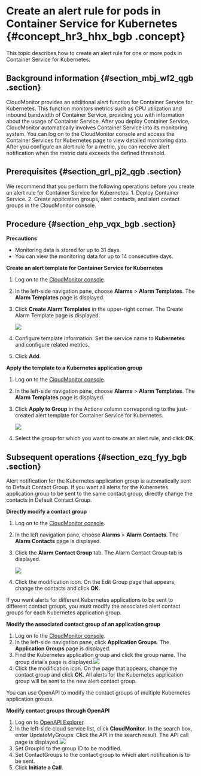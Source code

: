 # Create an alert rule for pods in Container Service for Kubernetes {#concept_hr3_hhx_bgb .concept}

This topic describes how to create an alert rule for one or more pods in Container Service for Kubernetes.

## Background information {#section_mbj_wf2_qgb .section}

CloudMonitor provides an additional alert function for Container Service for Kubernetes. This function monitors metrics such as CPU utilization and inbound bandwidth of Container Service, providing you with information about the usage of Container Service. After you deploy Container Service, CloudMonitor automatically involves Container Service into its monitoring system. You can log on to the CloudMonitor console and access the Container Services for Kubernetes page to view detailed monitoring data. After you configure an alert rule for a metric, you can receive alert notification when the metric data exceeds the defined threshold.

## Prerequisites {#section_grl_pj2_qgb .section}

We recommend that you perform the following operations before you create an alert rule for Container Service for Kubernetes: 1. Deploy Container Service. 2. Create application groups, alert contacts, and alert contact groups in the CloudMonitor console.

## Procedure {#section_ehp_vqx_bgb .section}

**Precautions**

-   Monitoring data is stored for up to 31 days.
-   You can view the monitoring data for up to 14 consecutive days.

**Create an alert template for Container Service for Kubernetes**

1.  Log on to the [CloudMonitor console](https://partners-intl.console.aliyun.com/#/cms).
2.  In the left-side navigation pane, choose **Alarms** \> **Alarm Templates**. The **Alarm Templates** page is displayed.
3.  Click **Create Alarm Templates** in the upper-right corner. The Create Alarm Template page is displayed.

    ![](http://static-aliyun-doc.oss-cn-hangzhou.aliyuncs.com/assets/img/78698/155661433434067_en-US.png)

4.  Configure template information: Set the service name to **Kubernetes** and configure related metrics.
5.  Click **Add**.

**Apply the template to a Kubernetes application group**

1.  Log on to the [CloudMonitor console](https://partners-intl.console.aliyun.com/#/cms).
2.  In the left-side navigation pane, choose **Alarms** \> **Alarm Templates**. The **Alarm Templates** page is displayed.
3.  Click **Apply to Group** in the Actions column corresponding to the just-created alert template for Container Service for Kubernetes.

    ![](http://static-aliyun-doc.oss-cn-hangzhou.aliyuncs.com/assets/img/78698/155661433434071_en-US.png)

4.  Select the group for which you want to create an alert rule, and click **OK**.

## Subsequent operations {#section_ezq_fyy_bgb .section}

Alert notification for the Kubernetes application group is automatically sent to Default Contact Group. If you want all alerts for the Kubernetes application group to be sent to the same contact group, directly change the contacts in Default Contact Group.

**Directly modify a contact group** 

1.  Log on to the [CloudMonitor console](https://partners-intl.console.aliyun.com/#/cms).
2.  In the left navigation pane, choose **Alarms** \> **Alarm Contacts**. The **Alarm Contacts** page is displayed.
3.  Click the **Alarm Contact Group** tab. The Alarm Contact Group tab is displayed.

    ![](http://static-aliyun-doc.oss-cn-hangzhou.aliyuncs.com/assets/img/78698/155661433534072_en-US.png)

4.  Click the modification icon. On the Edit Group page that appears, change the contacts and click **OK**.

If you want alerts for different Kubernetes applications to be sent to different contact groups, you must modify the associated alert contact groups for each Kubernetes application group.

**Modify the associated contact group of an application group** 

1.  Log on to the [CloudMonitor console](https://partners-intl.console.aliyun.com/#/cms).
2.  In the left-side navigation pane, click **Application Groups**. The **Application Groups** page is displayed.
3.  Find the Kubernetes application group and click the group name. The group details page is displayed.![](http://static-aliyun-doc.oss-cn-hangzhou.aliyuncs.com/assets/img/78698/155661433534079_en-US.png)
4.  Click the modification icon. On the page that appears, change the contact group and click **OK**. All alerts for the Kubernetes application group will be sent to the new alert contact group.

You can use OpenAPI to modify the contact groups of multiple Kubernetes application groups.

**Modify contact groups through OpenAPI** 

1.  Log on to [OpenAPI Explorer](https://api.aliyun.com).
2.  In the left-side cloud service list, click **CloudMonitor**. In the search box, enter UpdateMyGroups. Click the API in the search result. The API call page is displayed.![](images/34114_en-US.png)
3.  Set GroupId to the group ID to be modified.
4.  Set ContactGroups to the contact group to which alert notification is to be sent.
5.  Click **Initiate a Call**.

